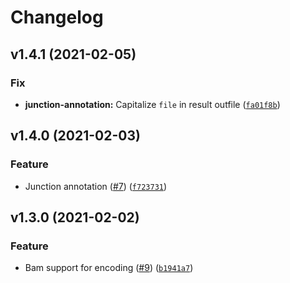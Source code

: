 # Changelog

<!--next-version-placeholder-->

## v1.4.1 (2021-02-05)
### Fix
* **junction-annotation:** Capitalize `file` in result outfile ([`fa01f8b`](https://github.com/stjudecloud/ngsderive/commit/fa01f8ba8312ad396bd6161e4d6ae81bbf1388b5))

## v1.4.0 (2021-02-03)
### Feature
* Junction annotation ([#7](https://github.com/stjudecloud/ngsderive/issues/7)) ([`f723731`](https://github.com/stjudecloud/ngsderive/commit/f723731343a3ab328643fa2d57391c91ef6efd43))

## v1.3.0 (2021-02-02)
### Feature
* Bam support for encoding ([#9](https://github.com/stjudecloud/ngsderive/issues/9)) ([`b1941a7`](https://github.com/stjudecloud/ngsderive/commit/b1941a74b36ab6b578e91273bc9ca41743dfaefa))
